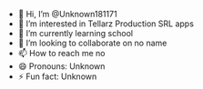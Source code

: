 - 👋 Hi, I’m @Unknown181171
- 👀 I’m interested in Tellarz Production SRL apps
- 🌱 I’m currently learning school
- 💞️ I’m looking to collaborate on no name
- 📫 How to reach me no
- 😄 Pronouns: Unknown
- ⚡ Fun fact: Unknown

<!---
Unknown181171/Unknown181171 is a ✨ special ✨ repository because its `README.md` (this file) appears on your GitHub profile.
You can click the Preview link to take a look at your changes.
--->
